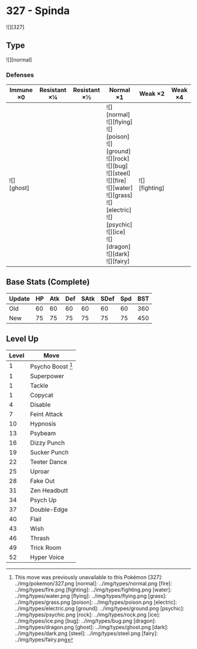 # 327 - Spinda
![][327]

## Type

![][normal]

### Defenses

Immune ×0      | Resistant ×¼ | Resistant ×½ | Normal ×1                                                                                                                                                                                                                           | Weak ×2           | Weak ×4
---            | ---          | ---          | ---                                                                                                                                                                                                                                 | ---               | ---
![][ghost]<br> | &nbsp;       | &nbsp;       | ![][normal]<br>![][flying]<br>![][poison]<br>![][ground]<br>![][rock]<br>![][bug]<br>![][steel]<br>![][fire]<br>![][water]<br>![][grass]<br>![][electric]<br>![][psychic]<br>![][ice]<br>![][dragon]<br>![][dark]<br>![][fairy]<br> | ![][fighting]<br> | &nbsp;

## Base Stats (Complete)

Update | HP  | Atk | Def | SAtk | SDef | Spd | BST
---    | --- | --- | --- | ---  | ---  | --- | ---
Old    | 60  | 60  | 60  | 60   | 60   | 60  | 360
New    | 75  | 75  | 75  | 75   | 75   | 75  | 450

## Level Up

Level | Move
---   | ---
1     | Psycho Boost [^1]
1     | Superpower
1     | Tackle
1     | Copycat
4     | Disable
7     | Feint Attack
10    | Hypnosis
13    | Psybeam
16    | Dizzy Punch
19    | Sucker Punch
22    | Teeter Dance
25    | Uproar
28    | Fake Out
31    | Zen Headbutt
34    | Psych Up
37    | Double-Edge
40    | Flail
43    | Wish
46    | Thrash
49    | Trick Room
52    | Hyper Voice

[^1]: This move was previously unavailable to this Pokémon
[327]: ../img/pokemon/327.png
[normal]: ../img/types/normal.png
[fire]: ../img/types/fire.png
[fighting]: ../img/types/fighting.png
[water]: ../img/types/water.png
[flying]: ../img/types/flying.png
[grass]: ../img/types/grass.png
[poison]: ../img/types/poison.png
[electric]: ../img/types/electric.png
[ground]: ../img/types/ground.png
[psychic]: ../img/types/psychic.png
[rock]: ../img/types/rock.png
[ice]: ../img/types/ice.png
[bug]: ../img/types/bug.png
[dragon]: ../img/types/dragon.png
[ghost]: ../img/types/ghost.png
[dark]: ../img/types/dark.png
[steel]: ../img/types/steel.png
[fairy]: ../img/types/fairy.png
